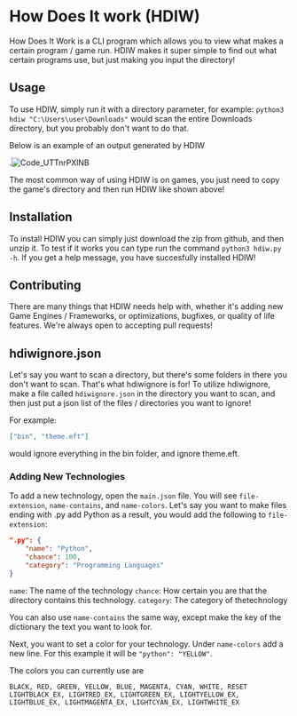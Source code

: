 # How Does It work (HDIW)

How Does It Work is a CLI program which allows you to view what makes a certain program / game run. HDIW makes it super simple to find out what certain programs use, but just making you input the directory!

## Usage

To use HDIW, simply run it with a directory parameter, for example: `python3 hdiw "C:\Users\user\Downloads"` would scan the entire Downloads directory, but you probably don't want to do that.

Below is an example of an output generated by HDIW

.![Code_UTTnrPXlNB](https://i.imgur.com/7Jdq5l8.png)

The most common way of using HDIW is on games, you just need to copy the game's directory and then run HDIW like shown above!

## Installation

To install HDIW you can simply just download the zip from github, and then unzip it. To test if it works you can type run the command `python3 hdiw.py -h`. If you get a help message, you have succesfully installed HDIW!

## Contributing

There are many things that HDIW needs help with, whether it's adding new Game Engines / Frameworks, or optimizations, bugfixes, or quality of life features. We're always open to accepting pull requests!

## hdiwignore.json

Let's say you want to scan a directory, but there's some folders in there you don't want to scan. That's what hdiwignore is for! To utilize hdiwignore, make a file called `hdiwignore.json` in the directory you want to scan, and then just put a json list of the files / directories you want to ignore!

For example:

```json
["bin", "theme.eft"]
```

would ignore everything in the bin folder, and ignore theme.eft.

### Adding New Technologies

To add a new technology, open the `main.json` file. You will see `file-extension`, `name-contains`, and `name-colors`. Let's say you want to make files ending with .py add Python as a result, you would add the following to `file-extension`:

```json
".py": {
	"name": "Python",
	"chance": 100,
	"category": "Programming Languages"
}
```

`name`: The name of the technology
`chance`: How certain you are that the directory contains this technology.
`category`: The category of thetechnology

You can also use `name-contains` the same way, except make the key of the dictionary the text you want to look for.

Next, you want to set a color for your technology. Under `name-colors` add a new line. For this example it will be `"python": "YELLOW"`.

The colors you can currently use are

```
BLACK, RED, GREEN, YELLOW, BLUE, MAGENTA, CYAN, WHITE, RESET
LIGHTBLACK_EX, LIGHTRED_EX, LIGHTGREEN_EX, LIGHTYELLOW_EX, LIGHTBLUE_EX, LIGHTMAGENTA_EX, LIGHTCYAN_EX, LIGHTWHITE_EX
```
